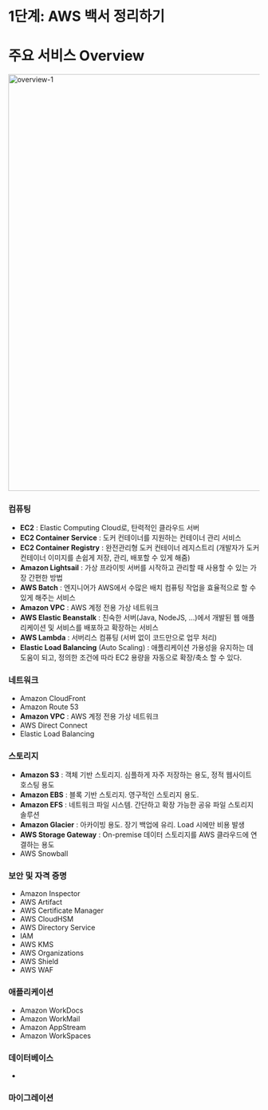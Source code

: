 # 1단계: AWS 백서 정리하기


# 주요 서비스 Overview
<img width="835" alt="overview-1" src="https://user-images.githubusercontent.com/61778930/161017929-7b9a98f4-20d8-4f67-a93d-a3ab9645200b.png">

### 컴퓨팅


- **EC2** : Elastic Computing Cloud로, 탄력적인 클라우드 서버
- **EC2 Container Service** : 도커 컨테이너를 지원하는 컨테이너 관리 서비스
- **EC2 Container Registry** : 완전관리형 도커 컨테이너 레지스트리 (개발자가 도커 컨테이너 이미지를 손쉽게 저장, 관리, 배포할 수 있게 해줌)
- **Amazon Lightsail** : 가상 프라이빗 서버를 시작하고 관리할 때 사용할 수 있는 가장 간편한 방법
- **AWS Batch** : 엔지니어가 AWS에서 수많은 배치 컴퓨팅 작업을 효율적으로 할 수 있게 해주는 서비스
- **Amazon VPC** : AWS 계정 전용 가상 네트워크
- **AWS Elastic Beanstalk** : 친숙한 서버(Java, NodeJS, ...)에서 개발된 웹 애플리케이션 및 서비스를 배포하고 확장하는 서비스
- **AWS Lambda** : 서버리스 컴퓨팅 (서버 없이 코드만으로 업무 처리)
- **Elastic Load Balancing** (Auto Scaling) : 애플리케이션 가용성을 유지하는 데 도움이 되고, 정의한 조건에 따라 EC2 용량을 자동으로 확장/축소 할 수 있다.

### 네트워크

- Amazon CloudFront
- Amazon Route 53
- **Amazon VPC** : AWS 계정 전용 가상 네트워크
- AWS Direct Connect
- Elastic Load Balancing

### 스토리지

- **Amazon S3** : 객체 기반 스토리지. 심플하게 자주 저장하는 용도, 정적 웹사이트 호스팅 용도
- **Amazon EBS** : 블록 기반 스토리지. 영구적인 스토리지 용도.
- **Amazon EFS** : 네트워크 파일 시스템. 간단하고 확장 가능한 공유 파일 스토리지 솔루션
- **Amazon Glacier** : 아카이빙 용도. 장기 백업에 유리. Load 시에만 비용 발생
- **AWS Storage Gateway** : On-premise 데이터 스토리지를 AWS 클라우드에 연결하는 용도
- AWS Snowball

### 보안 및 자격 증명

- Amazon Inspector
- AWS Artifact
- AWS Certificate Manager
- AWS CloudHSM
- AWS Directory Service
- IAM
- AWS KMS
- AWS Organizations
- AWS Shield
- AWS WAF

### 애플리케이션

- Amazon WorkDocs
- Amazon WorkMail
- Amazon AppStream
- Amazon WorkSpaces

### 데이터베이스

- 

### 마이그레이션
